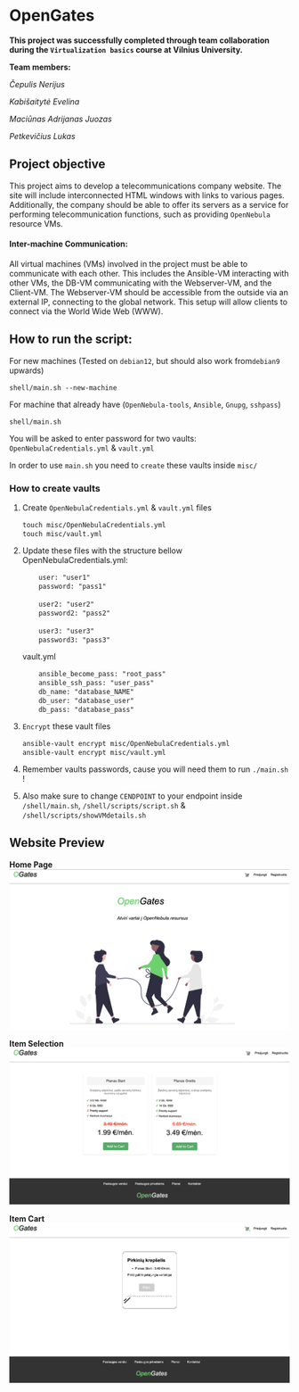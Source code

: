 # OpenGates

**This project was successfully completed through team collaboration during the `Virtualization basics` course at Vilnius University.**

**Team members:**

*Čepulis Nerijus*

*Kabišaitytė Evelina*

*Maciūnas Adrijanas Juozas*

*Petkevičius Lukas*

## Project objective

This project aims to develop a telecommunications company website. The site will include interconnected HTML windows with links to various pages. Additionally, the company should be able to offer its servers as a service for performing telecommunication functions, such as providing `OpenNebula` resource VMs.

#### Inter-machine Communication:

All virtual machines (VMs) involved in the project must be able to communicate with each other. This includes the Ansible-VM interacting with other VMs, the DB-VM communicating with the Webserver-VM, and the Client-VM. The Webserver-VM should be accessible from the outside via an external IP, connecting to the global network. This setup will allow clients to connect via the World Wide Web (WWW).

## How to run the script:

For new machines (Tested on `debian12`, but should also work from`debian9` upwards)

    shell/main.sh --new-machine

For machine that already have (`OpenNebula-tools`, `Ansible`, `Gnupg`, `sshpass`)

    shell/main.sh

You will be asked to enter password for two vaults: `OpenNebulaCredentials.yml` & `vault.yml`

In order to use `main.sh` you need to `create` these vaults inside `misc/`

### How to create vaults

1.  Create `OpenNebulaCredentials.yml` & `vault.yml` files

        touch misc/OpenNebulaCredentials.yml
        touch misc/vault.yml

1.  Update these files with the structure bellow
    OpenNebulaCredentials.yml:

            user: "user1"
            password: "pass1"

            user2: "user2"
            password2: "pass2"

            user3: "user3"
            password3: "pass3"

    vault.yml

            ansible_become_pass: "root_pass"
            ansible_ssh_pass: "user_pass"
            db_name: "database_NAME"
            db_user: "database_user"
            db_pass: "database_pass"

1.  `Encrypt` these vault files

        ansible-vault encrypt misc/OpenNebulaCredentials.yml
        ansible-vault encrypt misc/vault.yml

1.  Remember vaults passwords, cause you will need them to run `./main.sh` !
1.  Also make sure to change `CENDPOINT` to your endpoint inside `/shell/main.sh`, `/shell/scripts/script.sh` & `/shell/scripts/showVMdetails.sh` 

## Website Preview

**Home Page**
![HomePage](./HomePage.png)

**Item Selection**
![ItemOptions](./ItemOptions.png)

**Item Cart**
![ItemCart](./ItemCart.png)
